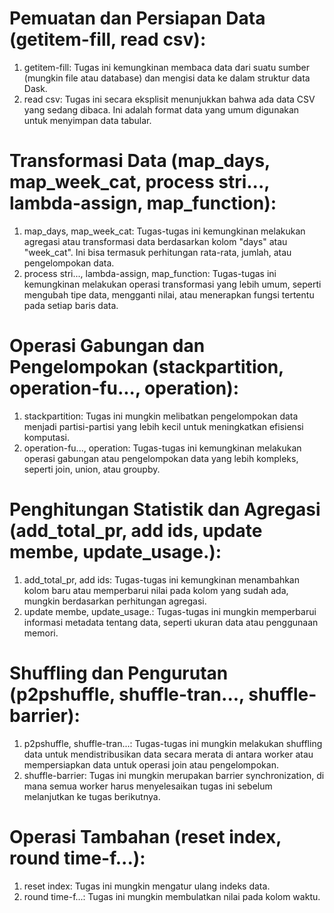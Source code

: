 # Pemuatan dan Persiapan Data (getitem-fill, read csv): 
1. getitem-fill: Tugas ini kemungkinan membaca data dari suatu sumber (mungkin file atau database) dan mengisi data ke dalam struktur data Dask.
2. read csv: Tugas ini secara eksplisit menunjukkan bahwa ada data CSV yang sedang dibaca. Ini adalah format data yang umum digunakan untuk menyimpan data tabular.

# Transformasi Data (map_days, map_week_cat, process stri..., lambda-assign, map_function):
1. map_days, map_week_cat: Tugas-tugas ini kemungkinan melakukan agregasi atau transformasi data berdasarkan kolom "days" atau "week_cat". Ini bisa termasuk perhitungan rata-rata, jumlah, atau pengelompokan data.
2. process stri..., lambda-assign, map_function: Tugas-tugas ini kemungkinan melakukan operasi transformasi yang lebih umum, seperti mengubah tipe data, mengganti nilai, atau menerapkan fungsi tertentu pada setiap baris data.

# Operasi Gabungan dan Pengelompokan (stackpartition, operation-fu..., operation):
1. stackpartition: Tugas ini mungkin melibatkan pengelompokan data menjadi partisi-partisi yang lebih kecil untuk meningkatkan efisiensi komputasi.
2. operation-fu..., operation: Tugas-tugas ini kemungkinan melakukan operasi gabungan atau pengelompokan data yang lebih kompleks, seperti join, union, atau groupby.

# Penghitungan Statistik dan Agregasi (add_total_pr, add ids, update membe, update_usage.):
1. add_total_pr, add ids: Tugas-tugas ini kemungkinan menambahkan kolom baru atau memperbarui nilai pada kolom yang sudah ada, mungkin berdasarkan perhitungan agregasi.
2. update membe, update_usage.: Tugas-tugas ini mungkin memperbarui informasi metadata tentang data, seperti ukuran data atau penggunaan memori.

# Shuffling dan Pengurutan (p2pshuffle, shuffle-tran..., shuffle-barrier):
1. p2pshuffle, shuffle-tran...: Tugas-tugas ini mungkin melakukan shuffling data untuk mendistribusikan data secara merata di antara worker atau mempersiapkan data untuk operasi join atau pengelompokan.
2. shuffle-barrier: Tugas ini mungkin merupakan barrier synchronization, di mana semua worker harus menyelesaikan tugas ini sebelum melanjutkan ke tugas berikutnya.

# Operasi Tambahan (reset index, round time-f...):
1. reset index: Tugas ini mungkin mengatur ulang indeks data.
2. round time-f...: Tugas ini mungkin membulatkan nilai pada kolom waktu.
